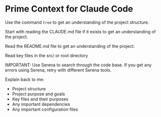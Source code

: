 # Prime Context for Claude Code

Use the command `tree` to get an understanding of the project structure.

Start with reading the CLAUDE.md file if it exists to get an understanding of the project.

Read the README.md file to get an understanding of the project.

Read key files in the src/ or root directory

IMPORTANT: Use Serena to search through the code base. If you get any errors using Serena, retry with different Serena tools.

Explain back to me:
- Project structure
- Project purpose and goals
- Key files and their purposes
- Any important dependencies
- Any important configuration files